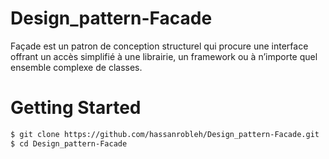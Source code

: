 # Design_pattern-Facade
Façade est un patron de conception structurel qui procure une
interface offrant un accès simplifié à une librairie, un framework
ou à n’importe quel ensemble complexe de classes.

# Getting Started
```bash
$ git clone https://github.com/hassanrobleh/Design_pattern-Facade.git
$ cd Design_pattern-Facade


